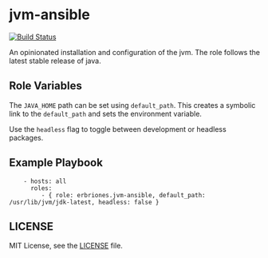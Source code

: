 jvm-ansible
=========

[![Build Status](https://travis-ci.org/erbriones/jvm-ansible.svg?branch=master)](https://travis-ci.org/erbriones/jvm-ansible)

An opinionated installation and configuration of the jvm. The role follows the
latest stable release of java.

Role Variables
--------------

The `JAVA_HOME` path can be set using `default_path`. This creates a symbolic
link to the `default_path` and sets the environment variable.

Use the `headless` flag to toggle between development or headless packages.

Example Playbook
----------------

```
    - hosts: all
      roles:
         - { role: erbriones.jvm-ansible, default_path: /usr/lib/jvm/jdk-latest, headless: false }
```

LICENSE
-------

MIT License, see the [LICENSE](https://github.com/erbriones/jvm-ansible/blob/master/LICENSE) file.
